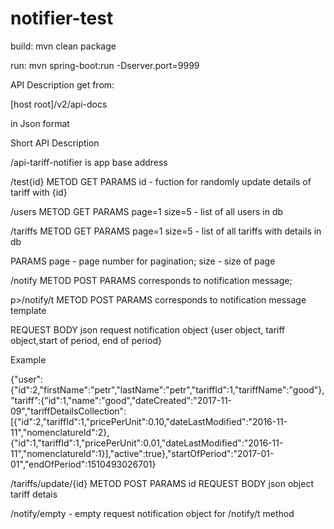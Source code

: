 # notifier-test

build: mvn clean package

run: mvn spring-boot:run -Dserver.port=9999

API Description get from:

[host root]/v2/api-docs
  
  in Json format

<p>Short API Description</p>
                   <p>/api-tariff-notifier  is app base address</p>
              <p>/test{id} METOD GET PARAMS id - fuction for randomly update details of tariff with {id}
                    <p>/users METOD GET  PARAMS page=1 size=5 -  list of all users in db</p>
                  <p>/tariffs METOD GET  PARAMS page=1 size=5 -  list of all tariffs with details in db</p>
                   <p>PARAMS page - page number for pagination; size - size of page</p>
                   <p>/notify METOD POST  PARAMS  corresponds to notification message; </p>
                   p>/notify/t METOD POST  PARAMS  corresponds to notification message template </p>
                    <p>REQUEST BODY json request notification object {user object, tariff object,start of period, end of period} </p>
                    <p>Example</p>
                    <p>{"user":{"id":2,"firstName":"petr","lastName":"petr","tariffId":1,"tariffName":"good"},"tariff":{"id":1,"name":"good","dateCreated":"2017-11-09","tariffDetailsCollection":[{"id":2,"tariffId":1,"pricePerUnit":0.10,"dateLastModified":"2016-11-11","nomenclatureId":2},{"id":1,"tariffId":1,"pricePerUnit":0.01,"dateLastModified":"2016-11-11","nomenclatureId":1}],"active":true},"startOfPeriod":"2017-01-01","endOfPeriod":1510493026701}</p>
                   <p>/tariffs/update/{id} METOD POST PARAMS id REQUEST BODY json object tariff detais</p>
                   <p>/notify/empty - empty request notification object for /notify/t method</p>

